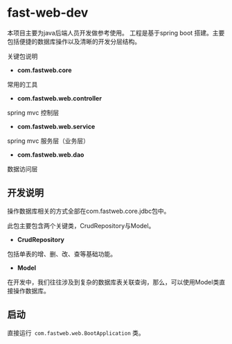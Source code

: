 # fast-web-dev

本项目主要为java后端人员开发做参考使用。
工程是基于spring boot 搭建。主要包括便捷的数据库操作以及清晰的开发分层结构。

关键包说明

* **com.fastweb.core**

常用的工具

* **com.fastweb.web.controller**

spring mvc 控制层

* **com.fastweb.web.service**

spring mvc 服务层（业务层）

* **com.fastweb.web.dao**

数据访问层


## 开发说明

操作数据库相关的方式全部在com.fastweb.core.jdbc包中。

此包主要包含两个关键类，CrudRepository与Model。

* **CrudRepository**

包括单表的增、删、改、查等基础功能。

* **Model**

在开发中，我们往往涉及到复杂的数据库表关联查询，那么，可以使用Model类直接操作数据库。

## 启动

直接运行```` com.fastweb.web.BootApplication```` 类。
